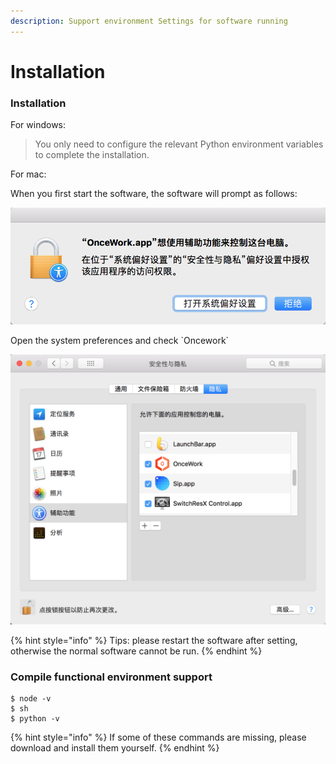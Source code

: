 ```yaml
---
description: Support environment Settings for software running
---
```


# Installation

### Installation

For windows:

> You only need to configure the relevant Python environment variables to complete the installation.

For mac:

When you first start the software, the software will prompt as follows:

![](../.gitbook/assets/yin-si-an-zhuang.png)

Open the system preferences and check \`Oncework\`

![](../.gitbook/assets/yin-si-an-zhuang-2.png)

{% hint style="info" %}
Tips: please restart the software after setting, otherwise the normal software cannot be run.
{% endhint %}

### Compile functional environment support

```text
$ node -v
$ sh
$ python -v
```

{% hint style="info" %}
If some of these commands are missing, please download and install them yourself.
{% endhint %}

